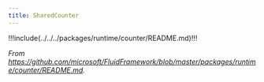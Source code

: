 ```yaml
---
title: SharedCounter
---
```


!!!include(../../../packages/runtime/counter/README.md)!!!

_From <https://github.com/microsoft/FluidFramework/blob/master/packages/runtime/counter/README.md>._

